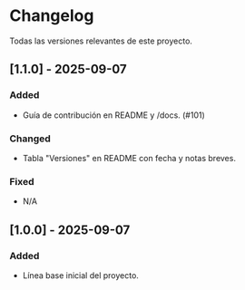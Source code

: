 # Changelog

Todas las versiones relevantes de este proyecto.

## [1.1.0] - 2025-09-07
### Added
- Guía de contribución en README y /docs. (#101)

### Changed
- Tabla "Versiones" en README con fecha y notas breves.

### Fixed
- N/A

## [1.0.0] - 2025-09-07
### Added
- Línea base inicial del proyecto.
